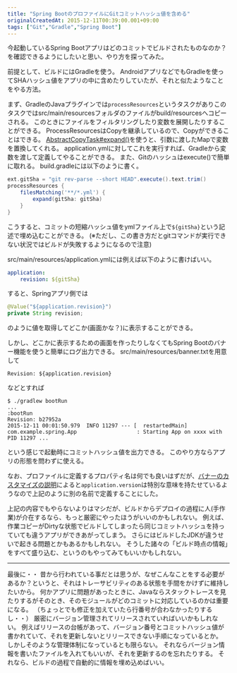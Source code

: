 ```yaml
---
title: "Spring BootのプロファイルにGitコミットハッシュ値を含める"
originalCreatedAt: 2015-12-11T00:39:00.001+09:00
tags: ["Git","Gradle","Spring Boot"]
---
```

今起動しているSpring Bootアプリはどのコミットでビルドされたものなのか？
を確認できるようにしたいと思い、やり方を探ってみた。

前提として、ビルドにはGradleを使う。
AndroidアプリなどでもGradleを使ってSHAハッシュ値をアプリの中に含めたりしていたが、それと似たようなことをやる方法。
<!--more-->

まず、GradleのJavaプラグインでは`processResources`というタスクがありこのタスクではsrc/main/resourcesフォルダのファイルがbuild/resourcesへコピーされる。
このときにファイルをフィルタリングしたり変数を展開したりすることができる。
ProcessResourcesはCopyを継承しているので、Copyができることはできる。
[AbstractCopyTask#expand()](https://docs.gradle.org/current/javadoc/org/gradle/api/tasks/AbstractCopyTask.html#expand(java.util.Map))を使うと、引数に渡したMapで変数を置換してくれる。
application.ymlに対してこれを実行すれば、Gradleから変数を渡して定義してやることができる。
また、Gitのハッシュはexecute()で簡単に取れる。
build.gradleには以下のように書く。

```groovy
ext.gitSha = "git rev-parse --short HEAD".execute().text.trim()
processResources {
    filesMatching('**/*.yml') {
        expand(gitSha: gitSha)
    }
}
```

こうすると、コミットの短縮ハッシュ値をymlファイル上で`${gitSha}`という記述で埋め込むことができる。
(※ただし、この書き方だとgitコマンドが実行できない状況ではビルドが失敗するようになるので注意)

src/main/resources/application.ymlには例えば以下のように書けばいい。

```yaml
application:
    revision: ${gitSha}
```

すると、Springアプリ側では

```java
@Value("${application.revision}")
private String revision;
```

のように値を取得してどこか(画面かな？)に表示することができる。

しかし、どこかに表示するための画面を作ったりしなくてもSpring Bootのバナー機能を使うと簡単にログ出力できる。
src/main/resources/banner.txtを用意して

```
Revision: ${application.revision}
```

などとすれば

```
$ ./gradlew bootRun
...
:bootRun
Revision: b27952a
2015-12-11 00:01:50.979  INFO 11297 --- [  restartedMain] com.example.spring.App                   : Starting App on xxxx with PID 11297 ...
```

という感じで起動時にコミットハッシュ値を出力できる。
このやり方ならアプリの形態を問わずに使える。

なお、プロファイルに定義するプロパティ名は何でも良いはずだが、[バナーのカスタマイズの説明](http://docs.spring.io/spring-boot/docs/1.3.0.RELEASE/reference/htmlsingle/#boot-features-banner)によると`application.version`は特別な意味を持たせているようなので上記のように別の名前で定義することにした。

上記の内容でもやらないよりはマシだが、ビルドからデプロイの過程に人(手作業)が介在するなら、もっと厳密にやったほうがいいのかもしれない。
例えば、作業コピーがDirtyな状態でビルドしてしまったら同じコミットハッシュを持っていても違うアプリができあがってしまう。
さらにはビルドしたJDKが違うせいで起きる問題とかもあるかもしれない。
そうした諸々の「ビルド時点の情報」をすべて盛り込む、というのもやってみてもいいかもしれない。

---

最後に・・
昔から行われている事だとは思うが、なぜこんなことをする必要があるか？というと、それはトレーサビリティのある状態を手間をかけずに維持したいから。
何かアプリに問題があったときに、Javaならスタックトレースを見たりするがそのとき、そのモジュールがどのコミットに対応しているのかは重要になる。
（ちょっとでも修正を加えていたら行番号が合わなかったりするし・・）
厳密にバージョン管理されてリリースされていればいいかもしれない。
例えばリリースの台帳があって、バージョン番号とコミットハッシュ値が書かれていて、それを更新しないとリリースできない手順になっているとか。
しかしそのような管理体制になっているとも限らない。
それならバージョン情報を書いたファイルを入れてもいいが、それを更新するのを忘れたりする。
それなら、ビルドの過程で自動的に情報を埋め込めばいい。
